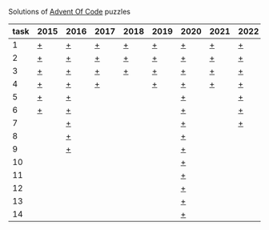 Solutions of [Advent Of Code](https://adventofcode.com) puzzles

 task | 2015                                     | 2016                                     | 2017                                     | 2018                                     | 2019                                     | 2020                                      | 2021                                     | 2022                                     | 2023                                     | 2024                                     
------|------------------------------------------|------------------------------------------|------------------------------------------|------------------------------------------|------------------------------------------|-------------------------------------------|------------------------------------------|------------------------------------------|------------------------------------------|------------------------------------------|
 1    | [+](https://adventofcode.com/2015/day/1) | [+](https://adventofcode.com/2016/day/1) | [+](https://adventofcode.com/2017/day/1) | [+](https://adventofcode.com/2018/day/1) | [+](https://adventofcode.com/2019/day/1) | [+](https://adventofcode.com/2020/day/1)  | [+](https://adventofcode.com/2021/day/1) | [+](https://adventofcode.com/2022/day/1) | [+](https://adventofcode.com/2022/day/1) | [+](https://adventofcode.com/2024/day/1) |
 2    | [+](https://adventofcode.com/2015/day/2) | [+](https://adventofcode.com/2016/day/2) | [+](https://adventofcode.com/2017/day/2) | [+](https://adventofcode.com/2019/day/2) | [+](https://adventofcode.com/2019/day/1) | [+](https://adventofcode.com/2020/day/2)  | [+](https://adventofcode.com/2021/day/2) | [+](https://adventofcode.com/2022/day/2) | [+](https://adventofcode.com/2023/day/2) | [+](https://adventofcode.com/2024/day/2) |
 3    | [+](https://adventofcode.com/2015/day/3) | [+](https://adventofcode.com/2016/day/3) | [+](https://adventofcode.com/2017/day/3) | [+](https://adventofcode.com/2018/day/3) | [+](https://adventofcode.com/2019/day/3) | [+](https://adventofcode.com/2020/day/3)  | [+](https://adventofcode.com/2021/day/3) | [+](https://adventofcode.com/2022/day/3) | [+](https://adventofcode.com/2023/day/3) |
 4    | [+](https://adventofcode.com/2015/day/4) | [+](https://adventofcode.com/2016/day/4) | [+](https://adventofcode.com/2017/day/4) |                                          | [+](https://adventofcode.com/2019/day/4) | [+](https://adventofcode.com/2020/day/4)  | [+](https://adventofcode.com/2021/day/4) | [+](https://adventofcode.com/2022/day/4) ||
 5    | [+](https://adventofcode.com/2015/day/5) | [+](https://adventofcode.com/2016/day/5) |                                          |                                          |                                          | [+](https://adventofcode.com/2020/day/5)  |                                          | [+](https://adventofcode.com/2022/day/5) ||
 6    | [+](https://adventofcode.com/2015/day/6) | [+](https://adventofcode.com/2016/day/6) |                                          |                                          |                                          | [+](https://adventofcode.com/2020/day/6)  |                                          | [+](https://adventofcode.com/2022/day/6) ||
 7    |                                          | [+](https://adventofcode.com/2016/day/7) |                                          |                                          |                                          | [+](https://adventofcode.com/2020/day/7)  |                                          | [+](https://adventofcode.com/2022/day/7) ||
 8    |                                          | [+](https://adventofcode.com/2016/day/8) |                                          |                                          |                                          | [+](https://adventofcode.com/2020/day/8)  |                                          |                                          ||
 9    |                                          | [+](https://adventofcode.com/2016/day/9) |                                          |                                          |                                          | [+](https://adventofcode.com/2020/day/9)  |                                          |                                          ||
 10   |                                          |                                          |                                          |                                          |                                          | [+](https://adventofcode.com/2020/day/10) |                                          |                                          ||
 11   |                                          |                                          |                                          |                                          |                                          | [+](https://adventofcode.com/2020/day/11) |                                          |                                          ||
 12   |                                          |                                          |                                          |                                          |                                          | [+](https://adventofcode.com/2020/day/12) |                                          |                                          ||
 13   |                                          |                                          |                                          |                                          |                                          | [+](https://adventofcode.com/2020/day/13) |                                          |                                          ||
 14   |                                          |                                          |                                          |                                          |                                          | [+](https://adventofcode.com/2020/day/14) |                                          |                                          ||
